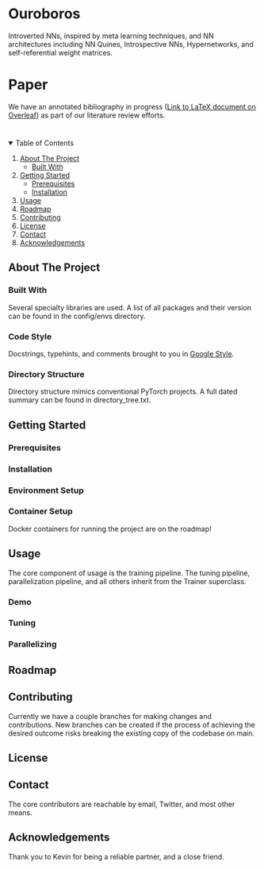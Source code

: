 # Ouroboros
Introverted NNs, inspired by meta learning techniques, and NN architectures including NN Quines, Introspective NNs, Hypernetworks, and self-referential weight matrices.

# Paper
We have an annotated bibliography in progress ([Link to LaTeX document on Overleaf](https://www.overleaf.com/read/mkyktsvwsjqh)) as part of our literature review efforts.

# <!-- TABLE OF CONTENTS -->
<details open="open">
  <summary>Table of Contents</summary>
  <ol>
    <li>
      <a href="#about-the-project">About The Project</a>
      <ul>
        <li><a href="#built-with">Built With</a></li>
      </ul>
    </li>
    <li>
      <a href="#getting-started">Getting Started</a>
      <ul>
        <li><a href="#prerequisites">Prerequisites</a></li>
        <li><a href="#installation">Installation</a></li>
      </ul>
    </li>
    <li><a href="#usage">Usage</a></li>
    <li><a href="#roadmap">Roadmap</a></li>
    <li><a href="#contributing">Contributing</a></li>
    <li><a href="#license">License</a></li>
    <li><a href="#contact">Contact</a></li>
    <li><a href="#acknowledgements">Acknowledgements</a></li>
  </ol>
</details>

## About The Project
### Built With
Several specialty libraries are used. A list of all packages and their version can be found in the config/envs directory.
### Code Style
Docstrings, typehints, and comments brought to you in [Google Style](https://google.github.io/styleguide/pyguide.html).
### Directory Structure
Directory structure mimics conventional PyTorch projects. A full dated summary can be found in directory_tree.txt.

## Getting Started
### Prerequisites
### Installation
### Environment Setup
### Container Setup
Docker containers for running the project are on the roadmap!

## Usage
The core component of usage is the training pipeline. The tuning pipeline, parallelization pipeline, and all others inherit from the Trainer superclass.
### Demo
### Tuning
### Parallelizing

## Roadmap

## Contributing
Currently we have a couple branches for making changes and contributions.
New branches can be created if the process of achieving the desired outcome risks breaking the existing copy of the codebase on main.

## License

## Contact
The core contributors are reachable by email, Twitter, and most other means.

## Acknowledgements
Thank you to Kevin for being a reliable partner, and a close friend.
